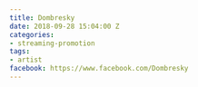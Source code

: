 ```yaml
---
title: Dombresky
date: 2018-09-28 15:04:00 Z
categories:
- streaming-promotion
tags:
- artist
facebook: https://www.facebook.com/Dombresky
---
```


